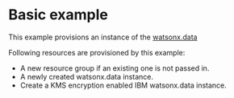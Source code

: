 # Basic example

This example provisions an instance of the [watsonx.data](https://github.com/terraform-ibm-modules/terraform-ibm-watsonx-data)

Following resources are provisioned by this example:

- A new resource group if an existing one is not passed in.
- A newly created watsonx.data instance.
- Create a KMS encryption enabled IBM watsonx.data instance.
